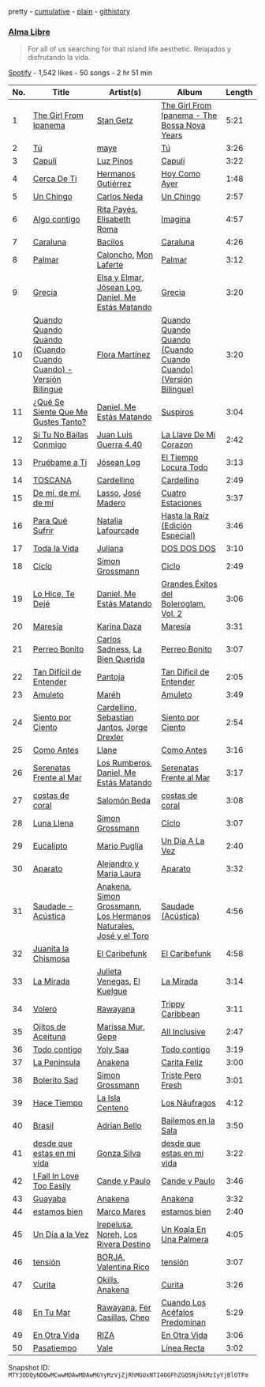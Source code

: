 pretty - [cumulative](/playlists/cumulative/37i9dQZF1DWU5RJFUyAPLw.md) - [plain](/playlists/plain/37i9dQZF1DWU5RJFUyAPLw) - [githistory](https://github.githistory.xyz/mackorone/spotify-playlist-archive/blob/main/playlists/plain/37i9dQZF1DWU5RJFUyAPLw)

### [Alma Libre](https://open.spotify.com/playlist/37i9dQZF1DWU5RJFUyAPLw)

> For all of us searching for that island life aesthetic\. Relajados y disfrutando la vida.

[Spotify](https://open.spotify.com/user/spotify) - 1,542 likes - 50 songs - 2 hr 51 min

| No. | Title | Artist(s) | Album | Length |
|---|---|---|---|---|
| 1 | [The Girl From Ipanema](https://open.spotify.com/track/3898C4AbdbptwYet6547e5) | [Stan Getz](https://open.spotify.com/artist/0FMucZsEnCxs5pqBjHjIc8) | [The Girl From Ipanema \- The Bossa Nova Years](https://open.spotify.com/album/4I26wT2bckDbv8Xl5iVInQ) | 5:21 |
| 2 | [Tú](https://open.spotify.com/track/1jecO8NeYLsVWVptITz4c1) | [maye](https://open.spotify.com/artist/5ti5FPHgtaSf15KcUisZMt) | [Tú](https://open.spotify.com/album/41OfyTxfB3ou95Ib24VlV2) | 3:26 |
| 3 | [Capulí](https://open.spotify.com/track/5yoQCiZjwoAKqBzqKlDdh5) | [Luz Pinos](https://open.spotify.com/artist/23D2NCgVNbve7gXb2AjOFM) | [Capulí](https://open.spotify.com/album/2oAG4DUG1vIVMOgtWsoqxA) | 3:22 |
| 4 | [Cerca De Ti](https://open.spotify.com/track/4LY7VZhDLlRpsUlBIOZ7Ew) | [Hermanos Gutiérrez](https://open.spotify.com/artist/73mSg0dykFyhvU96tb5xQV) | [Hoy Como Ayer](https://open.spotify.com/album/28NDhMP2u9FUfp7grF1LhM) | 1:48 |
| 5 | [Un Chingo](https://open.spotify.com/track/7nIMGS6kTXvlci76i6neKb) | [Carlos Neda](https://open.spotify.com/artist/05zc3wphPHwr407CCUbSk9) | [Un Chingo](https://open.spotify.com/album/5JvTVY2AYNpX6g4KIXzkdT) | 2:57 |
| 6 | [Algo contigo](https://open.spotify.com/track/3HMuJG1y7pyjg7Rrk17Rsb) | [Rita Payés](https://open.spotify.com/artist/1XSmez9xyCCPpOZp0uImwM), [Elisabeth Roma](https://open.spotify.com/artist/4YU7oWQY1EZzkkMVK4dJHm) | [Imagina](https://open.spotify.com/album/4mWMKw1bTjskg9KXg7rFwc) | 4:57 |
| 7 | [Caraluna](https://open.spotify.com/track/7DhYjNLksXZhbRQeheAums) | [Bacilos](https://open.spotify.com/artist/1mux8L6xg2Cmrc7k0wQczl) | [Caraluna](https://open.spotify.com/album/2bM009J81OBNisrMbFwBJj) | 4:26 |
| 8 | [Palmar](https://open.spotify.com/track/06FhHrnpYCmIxIxIGUehxQ) | [Caloncho](https://open.spotify.com/artist/2z3KntXLyEF5Lvz1kpdBoA), [Mon Laferte](https://open.spotify.com/artist/4boI7bJtmB1L3b1cuL75Zr) | [Palmar](https://open.spotify.com/album/4yLAjcAidjMfi621CSBJTY) | 3:12 |
| 9 | [Grecia](https://open.spotify.com/track/6OTGRlCpPGMpPM96g62d2R) | [Elsa y Elmar](https://open.spotify.com/artist/5nKGeITSNCVP76muyOlszy), [Jósean Log](https://open.spotify.com/artist/1LMyTeRhjaitILs98h3MaF), [Daniel, Me Estás Matando](https://open.spotify.com/artist/51yyeVxyvecgePAWXmeLUE) | [Grecia](https://open.spotify.com/album/0NDZTKw6MgExSektZolu8S) | 3:20 |
| 10 | [Quando Quando Quando \(Cuando Cuando Cuando\) \- Versión Bilingue](https://open.spotify.com/track/79Qy6fHoCuoOs5a8MypfAk) | [Flora Martínez](https://open.spotify.com/artist/7gjr06Lie1BDJuefW3v9YQ) | [Quando Quando Quando \(Cuando Cuando Cuando\) \(Versión Bilingue\)](https://open.spotify.com/album/717UtqPfKr75QEg6Q1CvSI) | 3:20 |
| 11 | [¿Qué Se Siente Que Me Gustes Tanto?](https://open.spotify.com/track/2BWao7MNRld2ucMxswvxaU) | [Daniel, Me Estás Matando](https://open.spotify.com/artist/51yyeVxyvecgePAWXmeLUE) | [Suspiros](https://open.spotify.com/album/2dU3JOkZlSKu7WdqIGvCcK) | 3:04 |
| 12 | [Si Tu No Bailas Conmigo](https://open.spotify.com/track/1Cbw6WMknPdct4PeOuUzJH) | [Juan Luis Guerra 4.40](https://open.spotify.com/artist/3nlpTZci9O5W8RsNoNH559) | [La Llave De Mi Corazon](https://open.spotify.com/album/1xdl8xYY54gDXuTVhOxNSc) | 2:42 |
| 13 | [Pruébame a Ti](https://open.spotify.com/track/10rzSpg3kTFSr5e5tFy60A) | [Jósean Log](https://open.spotify.com/artist/1LMyTeRhjaitILs98h3MaF) | [El Tiempo Locura Todo](https://open.spotify.com/album/2dlQczNA78nEuIY8KOWfrp) | 3:13 |
| 14 | [TOSCANA](https://open.spotify.com/track/6ejAYAdo08qbPLrH4FEfYe) | [Cardellino](https://open.spotify.com/artist/7HFja6X48hWE58m3pQnGV0) | [Cardellino](https://open.spotify.com/album/43ngUKpEMUdgNv3cHaWGKC) | 2:49 |
| 15 | [De mí, de mí, de mí](https://open.spotify.com/track/71O4eV3KvxjJ2mycKTBvwr) | [Lasso](https://open.spotify.com/artist/3SCOuAxngTC1yGjKMcIPEd), [José Madero](https://open.spotify.com/artist/62nVRNDLaS8m1p31F6omGw) | [Cuatro Estaciones](https://open.spotify.com/album/6Ur6AsWdJDIdihiDWqNz7m) | 3:37 |
| 16 | [Para Qué Sufrir](https://open.spotify.com/track/4nehxVflg443IcjhsqpfEG) | [Natalia Lafourcade](https://open.spotify.com/artist/1hcdI2N1023RvSwLzTtdsp) | [Hasta la Raíz \(Edición Especial\)](https://open.spotify.com/album/0Kww7Dpo0uSxtOiiFTvyCv) | 3:46 |
| 17 | [Toda la Vida](https://open.spotify.com/track/2KSUy9yJZbXXfvIIIqQ6we) | [Juliana](https://open.spotify.com/artist/5Mc6124m8waYCvdYLyM8CY) | [DOS DOS DOS](https://open.spotify.com/album/0mND2TIOaPmbkchdyu59TP) | 3:10 |
| 18 | [Ciclo](https://open.spotify.com/track/1lq2OOQB6ayaHvsbWZhtqQ) | [Simon Grossmann](https://open.spotify.com/artist/6t38N9HASTn9ca0PIxfReQ) | [Ciclo](https://open.spotify.com/album/3RdOl7kpv8eExyjI9YhANs) | 2:49 |
| 19 | [Lo Hice, Te Dejé](https://open.spotify.com/track/3PKhRDUCDckxRypmC5RhO6) | [Daniel, Me Estás Matando](https://open.spotify.com/artist/51yyeVxyvecgePAWXmeLUE) | [Grandes Éxitos del Boleroglam, Vol\. 2](https://open.spotify.com/album/49k8bx6FKOeKocIRppwnYE) | 3:06 |
| 20 | [Maresía](https://open.spotify.com/track/31v5xyilb2gRi1Zk7URiuz) | [Karina Daza](https://open.spotify.com/artist/4GCZ1YoIw5s7JycQgTFvTp) | [Maresía](https://open.spotify.com/album/5DwISBzdYnnULIlRaie7xV) | 3:31 |
| 21 | [Perreo Bonito](https://open.spotify.com/track/7EGWnAJSDIfJRRsE78n7ea) | [Carlos Sadness](https://open.spotify.com/artist/2LCcy9CZWwZ7Vvykt8IVVq), [La Bien Querida](https://open.spotify.com/artist/0Wn7tfH4rhaWTn8aMqSgh6) | [Perreo Bonito](https://open.spotify.com/album/36mS7QJlFRmi3Pcw0yikxc) | 3:07 |
| 22 | [Tan Difícil de Entender](https://open.spotify.com/track/2KkQ9qiUzA7SHwCadQtI8u) | [Pantoja](https://open.spotify.com/artist/1sSMrejChoHWBnCe7w6fKc) | [Tan Difícil de Entender](https://open.spotify.com/album/4llL1SDFfsIsbuBY0seqKd) | 2:05 |
| 23 | [Amuleto](https://open.spotify.com/track/32aNloyjcFTw3ST8fkEVUX) | [Maréh](https://open.spotify.com/artist/2SIZkgqao1WVQAuliN0PN4) | [Amuleto](https://open.spotify.com/album/6AybhPKCqRGzCphbZc1jGW) | 3:49 |
| 24 | [Siento por Ciento](https://open.spotify.com/track/5h3at89Zr0tv2AKaL8oXMC) | [Cardellino](https://open.spotify.com/artist/7HFja6X48hWE58m3pQnGV0), [Sebastian Jantos](https://open.spotify.com/artist/1l0gl82XpbvEYM5JLtasTI), [Jorge Drexler](https://open.spotify.com/artist/4ssUf5gLb1GBLxi1BhPrVt) | [Siento por Ciento](https://open.spotify.com/album/1mqgokTnTTkTMjZQ86V0g1) | 2:54 |
| 25 | [Como Antes](https://open.spotify.com/track/1rgTPhfIsygO4HjDafOVzR) | [Llane](https://open.spotify.com/artist/7A02nc5WKMBLqSKXxGZ4o8) | [Como Antes](https://open.spotify.com/album/0jXsX7bYf7FQE0CLGug86V) | 3:16 |
| 26 | [Serenatas Frente al Mar](https://open.spotify.com/track/0MSHtsPSWj05pXPrOHaayV) | [Los Rumberos](https://open.spotify.com/artist/05k3uSz8dyKtbllIY988Ip), [Daniel, Me Estás Matando](https://open.spotify.com/artist/51yyeVxyvecgePAWXmeLUE) | [Serenatas Frente al Mar](https://open.spotify.com/album/1aNtzgFUvrz4xSASabxeie) | 3:17 |
| 27 | [costas de coral](https://open.spotify.com/track/258tAJYRrYUtcEgfHXNRAt) | [Salomón Beda](https://open.spotify.com/artist/76oqoGaknr9WGOegYTjxdh) | [costas de coral](https://open.spotify.com/album/3hQmxck36h07jfn8UEQLps) | 3:08 |
| 28 | [Luna Llena](https://open.spotify.com/track/20A1JcPTZK3yaTNKXn08O9) | [Simon Grossmann](https://open.spotify.com/artist/6t38N9HASTn9ca0PIxfReQ) | [Ciclo](https://open.spotify.com/album/3RdOl7kpv8eExyjI9YhANs) | 3:07 |
| 29 | [Eucalipto](https://open.spotify.com/track/4JFZ0ilVg7CenXhnDcJb4u) | [Mario Puglia](https://open.spotify.com/artist/3TTSyoNDmtiQ8jSpELHinT) | [Un Día A La Vez](https://open.spotify.com/album/4kcxAdBocSXh8pz7fSqFXJ) | 2:40 |
| 30 | [Aparato](https://open.spotify.com/track/0n35rbkfEiQMKHHOgUcvdV) | [Alejandro y Maria Laura](https://open.spotify.com/artist/3jAurSJUGt2LY7V417BF0u) | [Aparato](https://open.spotify.com/album/1zg2V4L2zBkzcHniquB0FP) | 3:32 |
| 31 | [Saudade \- Acústica](https://open.spotify.com/track/0hMDCdTgDI01LKtiMjPdAV) | [Anakena](https://open.spotify.com/artist/0kHEttD7XzMjXbZtMq6XYo), [Simon Grossmann](https://open.spotify.com/artist/6t38N9HASTn9ca0PIxfReQ), [Los Hermanos Naturales](https://open.spotify.com/artist/39lujDF8rpAX4ezy70mTfx), [José y el Toro](https://open.spotify.com/artist/5Bq8Ri1jFba5clhChG8Cex) | [Saudade \(Acústica\)](https://open.spotify.com/album/5msxr0FMU7qHRbpUdAEWCg) | 4:56 |
| 32 | [Juanita la Chismosa](https://open.spotify.com/track/155XcCEwMrHE3YcJciCnvi) | [El Caribefunk](https://open.spotify.com/artist/25UVM4HwATaXX6M7SXT1JI) | [El Caribefunk](https://open.spotify.com/album/1L3nJbcVnDFhy1EGMjlEur) | 4:58 |
| 33 | [La Mirada](https://open.spotify.com/track/3fjbG2xC1znbKyeysQCNgb) | [Julieta Venegas](https://open.spotify.com/artist/2QWIScpFDNxmS6ZEMIUvgm), [El Kuelgue](https://open.spotify.com/artist/6jRUKVZllu1wtgXHbqvUmT) | [La Mirada](https://open.spotify.com/album/3FZkTuYvjUBlFTzQ3GlNUC) | 3:14 |
| 34 | [Volero](https://open.spotify.com/track/02QLmfHOTdKBha0QzK6Axv) | [Rawayana](https://open.spotify.com/artist/2AbQwU2cuEGfD465wCXlg2) | [Trippy Caribbean](https://open.spotify.com/album/31sc4BgFQxSnnYtzjZMCmG) | 3:11 |
| 35 | [Ojitos de Aceituna](https://open.spotify.com/track/0Gwk4OQjtkHFHqrSzMQXYb) | [Marissa Mur](https://open.spotify.com/artist/5kt4v3JNtP8svtTI8PDFOT), [Gepe](https://open.spotify.com/artist/1fHGzTSloWCtrlKfbLNVhM) | [All Inclusive](https://open.spotify.com/album/2Ujz4uZO4sCTOthqc2HGAI) | 2:47 |
| 36 | [Todo contigo](https://open.spotify.com/track/6syVXJ8MF5axHLZ6A1TGMn) | [Yoly Saa](https://open.spotify.com/artist/599d8L6EF6XYR133olSRTW) | [Todo contigo](https://open.spotify.com/album/3ao3IZ5b6UH0WnD60tW5Vt) | 3:19 |
| 37 | [La Peninsula](https://open.spotify.com/track/5OtvhDI7MTXUNJD4bd4RhZ) | [Anakena](https://open.spotify.com/artist/0kHEttD7XzMjXbZtMq6XYo) | [Carita Feliz](https://open.spotify.com/album/6UJu3BPFmTGvzclsV8k4bI) | 3:00 |
| 38 | [Bolerito Sad](https://open.spotify.com/track/6zTOZgquu79UQLGtoyKf0Z) | [Simon Grossmann](https://open.spotify.com/artist/6t38N9HASTn9ca0PIxfReQ) | [Triste Pero Fresh](https://open.spotify.com/album/3KNstlwXCPbfIA3hy6JOvM) | 3:01 |
| 39 | [Hace Tiempo](https://open.spotify.com/track/5ZIAGLaxIMK8FnNdtZQpkw) | [La Isla Centeno](https://open.spotify.com/artist/7EnLmrL4jTZKjeseaZyA0L) | [Los Náufragos](https://open.spotify.com/album/1ZuTAeqMLd53krA4g6Riqh) | 4:12 |
| 40 | [Brasil](https://open.spotify.com/track/61D9YBbXp4rkZi7vI9mIwf) | [Adrian Bello](https://open.spotify.com/artist/0ZwjmGhps2YvUMzB7ihFV8) | [Bailemos en la Sala](https://open.spotify.com/album/1AGFRwoIQhzXjkxAVEMn2W) | 3:50 |
| 41 | [desde que estas en mi vida](https://open.spotify.com/track/0e43i8zcjJrAPUztNJro3X) | [Gonza Silva](https://open.spotify.com/artist/4DUULlizAy9zRrfsfG5ttn) | [desde que estas en mi vida](https://open.spotify.com/album/0YV5IL1vIj4oxqY7EJb7hX) | 3:22 |
| 42 | [I Fall In Love Too Easily](https://open.spotify.com/track/5KX9xXNC0MlBQLgHw0HOC1) | [Cande y Paulo](https://open.spotify.com/artist/305J40TcfZv1ntw9RI6dc1) | [Cande y Paulo](https://open.spotify.com/album/5bdHY0adQ8GNFOa5PdgAVg) | 3:46 |
| 43 | [Guayaba](https://open.spotify.com/track/6Po685xMKAviFTftDPyEkk) | [Anakena](https://open.spotify.com/artist/0kHEttD7XzMjXbZtMq6XYo) | [Anakena](https://open.spotify.com/album/6ck1uJ9NESkBlk3qCAWVtd) | 3:32 |
| 44 | [estamos bien](https://open.spotify.com/track/1VvnmpJBpaJ6LOObkwOg7C) | [Marco Mares](https://open.spotify.com/artist/5Eg5ZoZgXAa1Eit48sxoKQ) | [estamos bien](https://open.spotify.com/album/1kCf3v2NqFFTmQwRwlRe3G) | 2:40 |
| 45 | [Un Día a la Vez](https://open.spotify.com/track/1BuJDqgkqw3kWzcYA5iRMo) | [Irepelusa](https://open.spotify.com/artist/3KaNWDYObY73SDpcZBRzuw), [Noreh](https://open.spotify.com/artist/1JHgX0v8Dx86wpfQkZuJFg), [Los Rivera Destino](https://open.spotify.com/artist/7LQaY9LGXHzoJY8DvwpSid) | [Un Koala En Una Palmera](https://open.spotify.com/album/3ZAYuvF9D2gG3Qflm4Ps4U) | 4:05 |
| 46 | [tensión](https://open.spotify.com/track/2nO0Wk3YrbisjXcCDJkR5T) | [BORJA](https://open.spotify.com/artist/3n3mizV0nZXD1pKzRGoBGw), [Valentina Rico](https://open.spotify.com/artist/1VqjlTkCPuK6amNOlkM18d) | [tensión](https://open.spotify.com/album/0hnC4bP1PMMt18ZPdMftFX) | 3:07 |
| 47 | [Curita](https://open.spotify.com/track/0Ryshb3D6BVfHvfqcRnGVa) | [Okills](https://open.spotify.com/artist/5byIHYV7DDUKtHPAMyf3lA), [Anakena](https://open.spotify.com/artist/0kHEttD7XzMjXbZtMq6XYo) | [Curita](https://open.spotify.com/album/1JgFkTn2qpYY8bPIduQMmF) | 3:26 |
| 48 | [En Tu Mar](https://open.spotify.com/track/4a7wgmHW4wn7NEeAetauZD) | [Rawayana](https://open.spotify.com/artist/2AbQwU2cuEGfD465wCXlg2), [Fer Casillas](https://open.spotify.com/artist/1zl3p4VBfqqHGikw3Ad46R), [Cheo](https://open.spotify.com/artist/2sshGYdyr1ZEl4Np76RRxG) | [Cuando Los Acéfalos Predominan](https://open.spotify.com/album/2iTJbyuvWzN0GCRRYFOqxW) | 5:29 |
| 49 | [En Otra Vida](https://open.spotify.com/track/6jxwnoSEnnhmPWqCylbyEH) | [RIZA](https://open.spotify.com/artist/710CMv31X4B1WF2nruibK1) | [En Otra Vida](https://open.spotify.com/album/6krx2ErzaeocE6TXn7JglP) | 3:06 |
| 50 | [Pasatiempo](https://open.spotify.com/track/5Zc09qHPIIo4vJkYeCfixc) | [Vale](https://open.spotify.com/artist/22p8vOZwMABvl5qt2nZHWD) | [Línea Recta](https://open.spotify.com/album/19Gt3qUgfakD1rVw82iyzL) | 3:02 |

Snapshot ID: `MTY3ODQyNDQwMCwwMDAwMDAwMGYyMzVjZjRhMGUxNTI4OGFhZGQ5NjhkMzIyYjBlOTFm`
